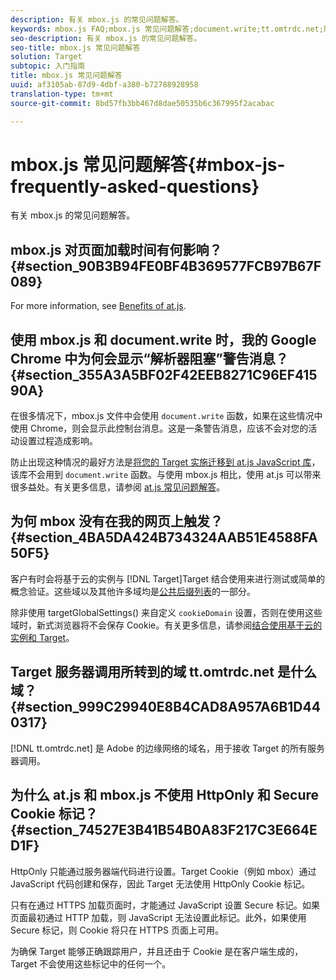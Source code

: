 ```yaml
---
description: 有关 mbox.js 的常见问题解答。
keywords: mbox.js FAQ;mbox.js 常见问题解答;document.write;tt.omtrdc.net;解析器阻塞
seo-description: 有关 mbox.js 的常见问题解答。
seo-title: mbox.js 常见问题解答
solution: Target
subtopic: 入门指南
title: mbox.js 常见问题解答
uuid: af3105ab-87d9-4dbf-a380-b72788928958
translation-type: tm+mt
source-git-commit: 8bd57fb3bb467d8dae50535b6c367995f2acabac

---
```



# mbox.js 常见问题解答{#mbox-js-frequently-asked-questions}

有关 mbox.js 的常见问题解答。

## mbox.js 对页面加载时间有何影响？{#section_90B3B94FE0BF4B369577FCB97B67F089}

For more information, see [Benefits of at.js](/help/c-implementing-target/c-implementing-target-for-client-side-web/t-mbox-download/c-target-atjs-implementation/target-atjs-implementation.md#benefits).

## 使用 mbox.js 和 document.write 时，我的 Google Chrome 中为何会显示“解析器阻塞”警告消息？{#section_355A3A5BF02F42EEB8271C96EF41590A}

在很多情况下，mbox.js 文件中会使用 `document.write` 函数，如果在这些情况中使用 Chrome，则会显示此控制台消息。这是一条警告消息，应该不会对您的活动设置过程造成影响。

防止出现这种情况的最好方法是[将您的 Target 实施迁移到 at.js JavaScript 库](../../../c-implementing-target/c-implementing-target-for-client-side-web/t-mbox-download/c-target-atjs-implementation/target-migrate-atjs.md#task_DE55DCE9AC2F49728395665DE1B1E6EA)，该库不会用到 `document.write` 函数。与使用 mbox.js 相比，使用 at.js 可以带来很多益处。有关更多信息，请参阅 [at.js 常见问题解答](../../../c-implementing-target/c-implementing-target-for-client-side-web/c-target-atjs-faq/target-atjs-faq.md#concept_D6EFE8D84A06476DB5ABD494D7E8C769)。

## 为何 mbox 没有在我的网页上触发？{#section_4BA5DA424B734324AAB51E4588FA50F5}

 客户有时会将基于云的实例与 [!DNL Target]Target 结合使用来进行测试或简单的概念验证。这些域以及其他许多域均是[公共后缀列表](https://publicsuffix.org/list/public_suffix_list.dat)的一部分。

除非使用 targetGlobalSettings() 来自定义 `cookieDomain` 设置，否则在使用这些域时，新式浏览器将不会保存 Cookie。有关更多信息，请参阅[结合使用基于云的实例和 Target](../../../c-implementing-target/c-implementing-target-for-client-side-web/c-target-debugging-atjs/targeting-using-cloud-based-instances.md#concept_A2077766948F4EA081CE592D8998F566)。

## Target 服务器调用所转到的域 tt.omtrdc.net 是什么域？{#section_999C29940E8B4CAD8A957A6B1D440317}

[!DNL tt.omtrdc.net] 是 Adobe 的边缘网络的域名，用于接收 Target 的所有服务器调用。

## 为什么 at.js 和 mbox.js 不使用 HttpOnly 和 Secure Cookie 标记？{#section_74527E3B41B54B0A83F217C3E664ED1F}

HttpOnly 只能通过服务器端代码进行设置。Target Cookie（例如 mbox）通过 JavaScript 代码创建和保存，因此 Target 无法使用 HttpOnly Cookie 标记。

只有在通过 HTTPS 加载页面时，才能通过 JavaScript 设置 Secure 标记。如果页面最初通过 HTTP 加载，则 JavaScript 无法设置此标记。此外，如果使用 Secure 标记，则 Cookie 将只在 HTTPS 页面上可用。

为确保 Target 能够正确跟踪用户，并且还由于 Cookie 是在客户端生成的，Target 不会使用这些标记中的任何一个。
